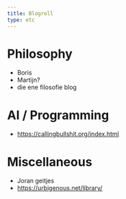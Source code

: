 ```yaml
---
title: Blogroll
type: etc
---
```


# Philosophy

- Boris
- Martijn?
- die ene filosofie blog

# AI / Programming 

- https://callingbullshit.org/index.html


# Miscellaneous

- Joran geitjes
- https://urbigenous.net/library/
